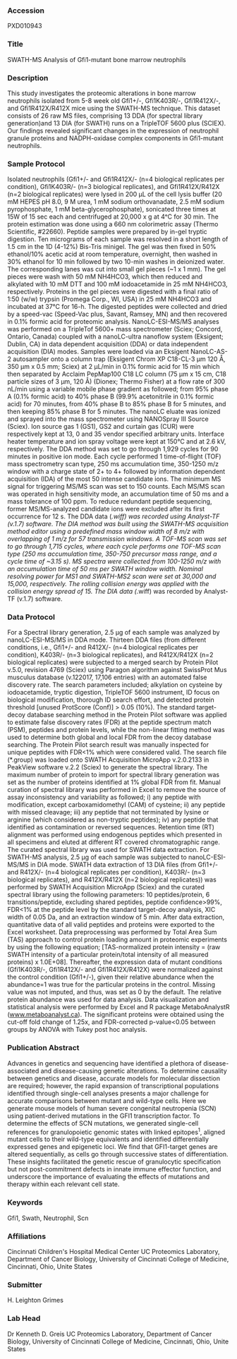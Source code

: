 ### Accession
PXD010943

### Title
SWATH-MS Analysis of Gfi1-mutant bone marrow neutrophils

### Description
This study investigates the proteomic alterations in bone marrow neutrophils isolated from 5-8 week old Gfi1+/-, Gfi1K403R/-, Gfi1R412X/-, and Gfi1R412X/R412X mice using the SWATH-MS technique. This dataset consists of 26 raw MS files, comprising 13 DDA (for spectral library generation)and 13 DIA (for SWATH) runs on a TripleTOF 5600 plus (SCIEX). Our findings revealed significant changes in the expression of neutrophil granule proteins and NADPH-oxidase complex components in Gfi1-mutant neutrophils.

### Sample Protocol
Isolated neutrophils (Gfi1+/- and Gfi1R412X/- (n=4 biological replicates per condition), Gfi1K403R/- (n=3 biological replicates), and Gfi1R412X/R412X (n=2 biological replicates) were lysed in 200 μL of the cell lysis buffer (20 mM HEPES pH 8.0, 9 M urea, 1 mM sodium orthovanadate, 2.5 mM sodium pyrophosphate, 1 mM beta-glycerophosphate), sonicated three times at 15W of 15 sec each and centrifuged at 20,000 x g at 4ᵒC for 30 min. The protein estimation was done using a 660 nm colorimetric assay (Thermo Scientific, #22660). Peptide samples were prepared by in-gel tryptic digestion. Ten micrograms of each sample was resolved in a short length of 1.5 cm in the 1D (4-12%) Bis-Tris minigel. The gel was then fixed in 50% ethanol/10% acetic acid at room temperature, overnight, then washed in 30% ethanol for 10 min followed by two 10-min washes in deionized water. The corresponding lanes was cut into small gel pieces (~1 x 1 mm). The gel pieces were wash with 50 mM NH4HCO3, which then reduced and alkylated with 10 mM DTT and 100 mM iodoacetamide in 25 mM NH4HCO3, respectively. Proteins in the gel pieces were digested with a final ratio of 1:50 (w/w) trypsin (Promega Corp., WI, USA) in 25 mM NH4HCO3 and incubated at 37°C for 16-h. The digested peptides were collected and dried by a speed-vac (Speed-Vac plus, Savant, Ramsey, MN) and then recovered in 0.1% formic acid for proteomic analysis. NanoLC-ESI-MS/MS analyses was performed on a TripleTof 5600+ mass spectrometer (Sciex; Concord, Ontario, Canada) coupled with a nanoLC-ultra nanoflow system (Eksigent; Dublin, CA) in data dependent acquisition (DDA) or data independent acquisition (DIA) modes. Samples were loaded via an Eksigent NanoLC-AS-2 autosampler onto a column trap (Eksigent Chrom XP C18-CL-3 µm 120 Å, 350 µm x 0.5 mm; Sciex) at 2 µL/min in 0.1% formic acid for 15 min which then separated by Acclaim PepMap100 C18 LC column (75 µm x 15 cm, C18 particle sizes of 3 µm, 120 Å) (Dionex; Thermo Fisher) at a flow rate of 300 nL/min using a variable mobile phase gradient as followed; from 95% phase A (0.1% formic acid) to 40% phase B (99.9% acetonitrile in 0.1% formic acid) for 70 minutes, from 40% phase B to 85% phase B for 5 minutes, and then keeping 85% phase B for 5 minutes. The nanoLC eluate was ionized and sprayed into the mass spectrometer using NANOSpray III Source (Sciex). Ion source gas 1 (GS1), GS2 and curtain gas (CUR) were respectively kept at 13, 0 and 35 vendor specified arbitrary units. Interface heater temperature and ion spray voltage were kept at 150°C and at 2.6 kV, respectively. The DDA method was set to go through 1,929 cycles for 90 minutes in positive ion mode. Each cycle performed 1 time-of-flight (TOF) mass spectrometry scan type, 250 ms accumulation time, 350-1250 m/z window with a charge state of 2+ to 4+ followed by information dependent acquisition (IDA) of the most 50 intense candidate ions. The minimum MS signal for triggering MS/MS scan was set to 150 counts. Each MS/MS scan was operated in high sensitivity mode, an accumulation time of 50 ms and a mass tolerance of 100 ppm. To reduce redundant peptide sequencing, former MS/MS-analyzed candidate ions were excluded after its first occurrence for 12 s. The DDA data (*.wiff) was recorded using Analyst-TF (v.1.7) software. The DIA method was built using the SWATH-MS acquisition method editor using a predefined mass window width of 8 m/z with overlapping of 1 m/z for 57 transmission windows. A TOF-MS scan was set to go through 1,715 cycles, where each cycle performs one TOF-MS scan type (250 ms accumulation time, 350-750 precursor mass range, and a cycle time of ~3.15 s). MS spectra were collected from 100-1250 m/z with an accumulation time of 50 ms per SWATH window width. Nominal resolving power for MS1 and SWATH-MS2 scan were set at 30,000 and 15,000, respectively. The rolling collision energy was applied with the collision energy spread of 15. The DIA data (*.wiff) was recorded by Analyst-TF (v.1.7) software.

### Data Protocol
For a Spectral library generation, 2.5 µg of each sample was analyzed by nanoLC-ESI-MS/MS in DDA mode. Thirteen DDA files (from different conditions, i.e., Gfi1+/- and R412X/- (n=4 biological replicates per condition), K403R/- (n=3 biological replicates), and R412X/R412X (n=2 biological replicates) were subjected to a merged search by Protein Pilot v.5.0, revision 4769 (Sciex) using Paragon algorithm against SwissProt Mus musculus database (v.122017, 17,106 entries) with an automated false discovery rate. The search parameters included; alkylation on cysteine by iodoacetamide, tryptic digestion, TripleTOF 5600 instrument, ID focus on biological modification, thorough ID search effort, and detected protein threshold [unused ProtScore (Conf)] > 0.05 (10%). The standard target-decoy database searching method in the Protein Pilot software was applied to estimate false discovery rates (FDR) at the peptide spectrum match (PSM), peptides and protein levels, while the non-linear fitting method was used to determine both global and local FDR from the decoy database searching. The Protein Pilot search result was manually inspected for unique peptides with FDR<1% which were considered valid. The search file (*.group) was loaded onto SWATH Acquisition MicroApp v.2.0.2133 in PeakView software v.2.2 (Sciex) to generate the spectral library. The maximum number of protein to import for spectral library generation was set as the number of proteins identified at 1% global FDR from fit. Manual curation of spectral library was performed in Excel to remove the source of assay inconsistency and variability as followed; i) any peptide with modification, except carboxamidomethyl (CAM) of cysteine; ii) any peptide with missed cleavage; iii) any peptide that not terminated by lysine or arginine (which considered as non-tryptic peptides); iv) any peptide that identified as contamination or reversed sequences. Retention time (RT) alignment was performed using endogenous peptides which presented in all specimens and eluted at different RT covered chromatographic range. The curated spectral library was used for SWATH data extraction. For SWATH-MS analysis, 2.5 µg of each sample was subjected to nanoLC-ESI-MS/MS in DIA mode. SWATH data extraction of 13 DIA files (from Gfi1+/- and R412X/- (n=4 biological replicates per condition), K403R/- (n=3 biological replicates), and R412X/R412X (n=2 biological replicates)) was performed by SWATH Acquisition MicroApp (Sciex) and the curated spectral library using the following parameters: 10 peptides/protein, 6 transitions/peptide, excluding shared peptides, peptide confidence>99%, FDR<1% at the peptide level by the standard target-decoy analysis, XIC width of 0.05 Da, and an extraction window of 5 min. After data extraction, quantitative data of all valid peptides and proteins were exported to the Excel worksheet. Data preprocessing was performed by Total Area Sum (TAS) approach to control protein loading amount in proteomic experiments by using the following equation; [TAS-normalized protein intensity = (raw SWATH intensity of a particular protein/total intensity of all measured proteins) x 1.0E+08]. Thereafter, the expression data of mutant conditions (Gfi1K403R/-, Gfi1R412X/- and Gfi1R412X/R412X) were normalized against the control condition (Gfi1+/-), given their relative abundance when the abundance=1 was true for the particular proteins in the control. Missing value was not imputed, and thus, was set as 0 by the default. The relative protein abundance was used for data analysis. Data visualization and statistical analysis were performed by Excel and R package MetaboAnalystR (www.metaboanalyst.ca). The significant proteins were obtained using the cut-off fold change of 1.25x, and FDR-corrected p-value<0.05 between groups by ANOVA with Tukey post hoc analysis.

### Publication Abstract
Advances in genetics and sequencing have identified a plethora of disease-associated and disease-causing genetic alterations. To determine causality between genetics and disease, accurate models for molecular dissection are required; however, the rapid expansion of transcriptional populations identified through single-cell analyses&#xa0;presents a major challenge for accurate comparisons between mutant and wild-type cells. Here we generate mouse models of human severe congenital neutropenia (SCN) using patient-derived mutations in the GFI1 transcription factor. To determine the effects of SCN mutations, we generated single-cell references for granulopoietic genomic states with linked epitopes<sup>1</sup>, aligned mutant cells to their wild-type equivalents and identified differentially expressed genes and epigenetic loci. We find that GFI1-target genes are altered sequentially, as cells go through successive states of differentiation. These insights facilitated the genetic rescue of granulocytic specification but not post-commitment defects in innate&#xa0;immune effector function, and underscore the importance of evaluating the effects of mutations and therapy within each relevant cell state.

### Keywords
Gfi1, Swath, Neutrophil, Scn

### Affiliations
Cincinnati Children's Hospital Medical Center
UC Proteomics Laboratory, Department of Cancer Biology, University of Cincinnati College of Medicine, Cincinnati, Ohio, Unite States

### Submitter
H. Leighton Grimes

### Lab Head
Dr Kenneth D. Greis
UC Proteomics Laboratory, Department of Cancer Biology, University of Cincinnati College of Medicine, Cincinnati, Ohio, Unite States


